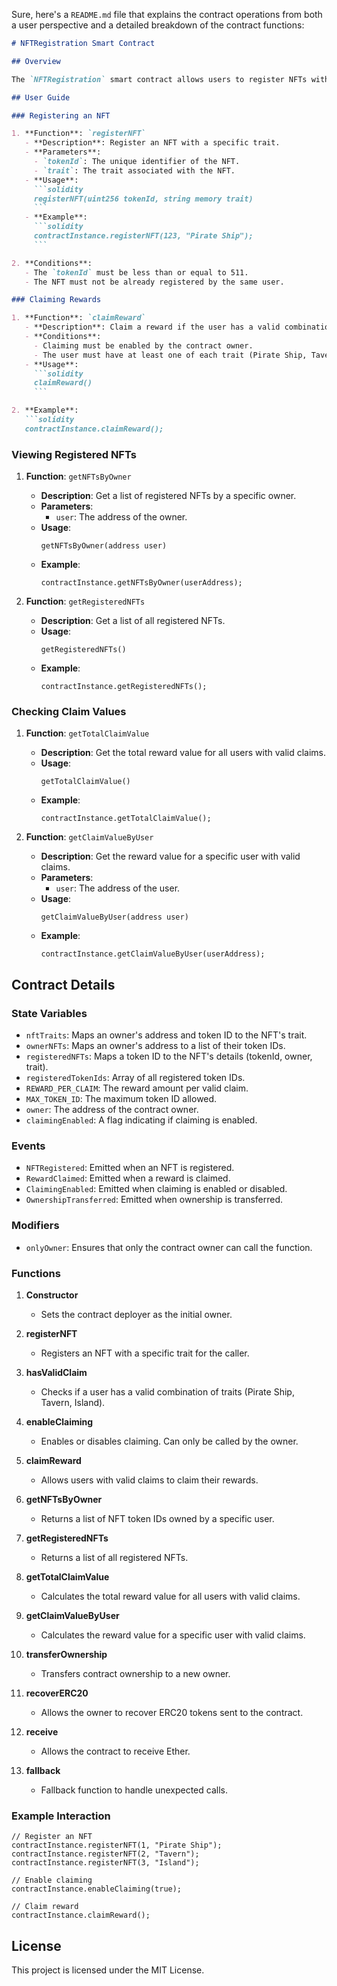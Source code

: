 Sure, here's a `README.md` file that explains the contract operations from both a user perspective and a detailed breakdown of the contract functions:

```markdown
# NFTRegistration Smart Contract

## Overview

The `NFTRegistration` smart contract allows users to register NFTs with specific traits, claim rewards for having a valid combination of traits, and manage various administrative tasks.

## User Guide

### Registering an NFT

1. **Function**: `registerNFT`
   - **Description**: Register an NFT with a specific trait.
   - **Parameters**:
     - `tokenId`: The unique identifier of the NFT.
     - `trait`: The trait associated with the NFT.
   - **Usage**:
     ```solidity
     registerNFT(uint256 tokenId, string memory trait)
     ```
   - **Example**:
     ```solidity
     contractInstance.registerNFT(123, "Pirate Ship");
     ```

2. **Conditions**:
   - The `tokenId` must be less than or equal to 511.
   - The NFT must not be already registered by the same user.

### Claiming Rewards

1. **Function**: `claimReward`
   - **Description**: Claim a reward if the user has a valid combination of traits (Pirate Ship, Tavern, Island).
   - **Conditions**:
     - Claiming must be enabled by the contract owner.
     - The user must have at least one of each trait (Pirate Ship, Tavern, Island).
   - **Usage**:
     ```solidity
     claimReward()
     ```

2. **Example**:
   ```solidity
   contractInstance.claimReward();
   ```

### Viewing Registered NFTs

1. **Function**: `getNFTsByOwner`
   - **Description**: Get a list of registered NFTs by a specific owner.
   - **Parameters**:
     - `user`: The address of the owner.
   - **Usage**:
     ```solidity
     getNFTsByOwner(address user)
     ```
   - **Example**:
     ```solidity
     contractInstance.getNFTsByOwner(userAddress);
     ```

2. **Function**: `getRegisteredNFTs`
   - **Description**: Get a list of all registered NFTs.
   - **Usage**:
     ```solidity
     getRegisteredNFTs()
     ```
   - **Example**:
     ```solidity
     contractInstance.getRegisteredNFTs();
     ```

### Checking Claim Values

1. **Function**: `getTotalClaimValue`
   - **Description**: Get the total reward value for all users with valid claims.
   - **Usage**:
     ```solidity
     getTotalClaimValue()
     ```
   - **Example**:
     ```solidity
     contractInstance.getTotalClaimValue();
     ```

2. **Function**: `getClaimValueByUser`
   - **Description**: Get the reward value for a specific user with valid claims.
   - **Parameters**:
     - `user`: The address of the user.
   - **Usage**:
     ```solidity
     getClaimValueByUser(address user)
     ```
   - **Example**:
     ```solidity
     contractInstance.getClaimValueByUser(userAddress);
     ```

## Contract Details

### State Variables

- `nftTraits`: Maps an owner's address and token ID to the NFT's trait.
- `ownerNFTs`: Maps an owner's address to a list of their token IDs.
- `registeredNFTs`: Maps a token ID to the NFT's details (tokenId, owner, trait).
- `registeredTokenIds`: Array of all registered token IDs.
- `REWARD_PER_CLAIM`: The reward amount per valid claim.
- `MAX_TOKEN_ID`: The maximum token ID allowed.
- `owner`: The address of the contract owner.
- `claimingEnabled`: A flag indicating if claiming is enabled.

### Events

- `NFTRegistered`: Emitted when an NFT is registered.
- `RewardClaimed`: Emitted when a reward is claimed.
- `ClaimingEnabled`: Emitted when claiming is enabled or disabled.
- `OwnershipTransferred`: Emitted when ownership is transferred.

### Modifiers

- `onlyOwner`: Ensures that only the contract owner can call the function.

### Functions

1. **Constructor**
   - Sets the contract deployer as the initial owner.

2. **registerNFT**
   - Registers an NFT with a specific trait for the caller.

3. **hasValidClaim**
   - Checks if a user has a valid combination of traits (Pirate Ship, Tavern, Island).

4. **enableClaiming**
   - Enables or disables claiming. Can only be called by the owner.

5. **claimReward**
   - Allows users with valid claims to claim their rewards.

6. **getNFTsByOwner**
   - Returns a list of NFT token IDs owned by a specific user.

7. **getRegisteredNFTs**
   - Returns a list of all registered NFTs.

8. **getTotalClaimValue**
   - Calculates the total reward value for all users with valid claims.

9. **getClaimValueByUser**
   - Calculates the reward value for a specific user with valid claims.

10. **transferOwnership**
    - Transfers contract ownership to a new owner.

11. **recoverERC20**
    - Allows the owner to recover ERC20 tokens sent to the contract.

12. **receive**
    - Allows the contract to receive Ether.

13. **fallback**
    - Fallback function to handle unexpected calls.

### Example Interaction

```solidity
// Register an NFT
contractInstance.registerNFT(1, "Pirate Ship");
contractInstance.registerNFT(2, "Tavern");
contractInstance.registerNFT(3, "Island");

// Enable claiming
contractInstance.enableClaiming(true);

// Claim reward
contractInstance.claimReward();
```

## License

This project is licensed under the MIT License.
```

